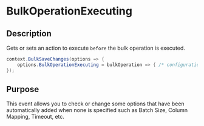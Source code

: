# BulkOperationExecuting

## Description
Gets or sets an action to execute `before` the bulk operation is executed.


```csharp
context.BulkSaveChanges(options => {
	options.BulkOperationExecuting = bulkOperation => { /* configuration */ };
});
```

## Purpose
This event allows you to check or change some options that have been automatically added when none is specified such as Batch Size, Column Mapping, Timeout, etc.
